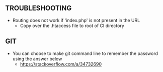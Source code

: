 ## TROUBLESHOOTING
* Routing does not work if 'index.php' is not present in the URL
	+ Copy over the .htaccess file to root of CI directory

## GIT
* You can choose to make git command line to remember the password using the answer below
	+ https://stackoverflow.com/a/34732690